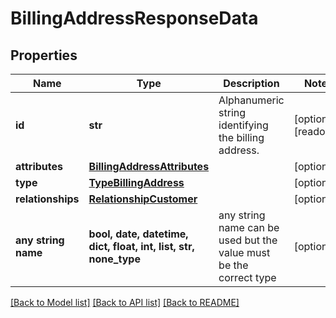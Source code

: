 # BillingAddressResponseData


## Properties
Name | Type | Description | Notes
------------ | ------------- | ------------- | -------------
**id** | **str** | Alphanumeric string identifying the billing address. | [optional] [readonly] 
**attributes** | [**BillingAddressAttributes**](BillingAddressAttributes.md) |  | [optional] 
**type** | [**TypeBillingAddress**](TypeBillingAddress.md) |  | [optional] 
**relationships** | [**RelationshipCustomer**](RelationshipCustomer.md) |  | [optional] 
**any string name** | **bool, date, datetime, dict, float, int, list, str, none_type** | any string name can be used but the value must be the correct type | [optional]

[[Back to Model list]](../README.md#documentation-for-models) [[Back to API list]](../README.md#documentation-for-api-endpoints) [[Back to README]](../README.md)


